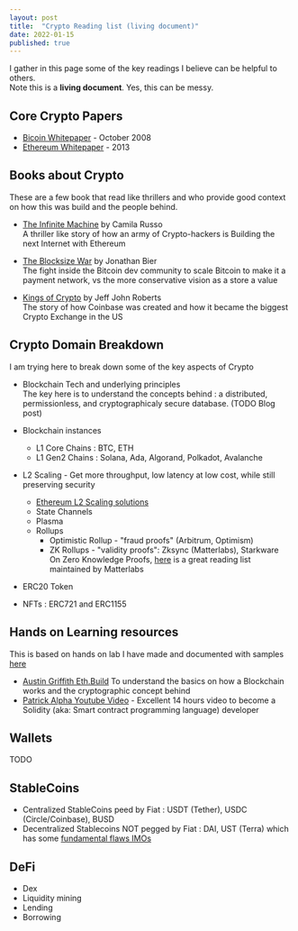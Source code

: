 ```yaml
---
layout: post
title:  "Crypto Reading list (living document)"
date: 2022-01-15
published: true
---
```


I gather in this page some of the key readings I believe can be helpful to others. <br>
Note this is a **living document**. Yes, this can be messy.

## Core Crypto Papers
- [Bicoin Whitepaper](https://bitcoin.org/bitcoin.pdf) - October 2008
- [Ethereum Whitepaper](https://ethereum.org/en/whitepaper/) - 2013

## Books about Crypto 
These are a few book that read like thrillers and who provide good context on how this was build and the people behind.
- [The Infinite Machine](https://www.amazon.com/Infinite-Machine-Crypto-hackers-Building-Internet-ebook/dp/B07X8HS2WC) by Camila Russo <br> A thriller like story of how an army of Crypto-hackers is Building the next Internet with Ethereum 

- [The Blocksize War](https://www.amazon.com/Infinite-Machine-Crypto-hackers-Building-Internet-ebook/dp/B07X8HS2WC) by Jonathan Bier <br> The fight inside the Bitcoin dev community to scale Bitcoin to make it a payment network, vs the more conservative vision as a store a value
- [Kings of Crypto](https://www.amazon.com/Kings-Crypto-Startups-Cryptocurrency-Silicon-ebook/dp/B085TRJY8X) by Jeff John Roberts <br> The story of how Coinbase was created and how it became the biggest Crypto Exchange in the US

## Crypto Domain Breakdown
I am trying here to break down some of the key aspects of Crypto
- Blockchain Tech and underlying principles <br>
The key here is to understand the concepts behind : a distributed, permissionless, and cryptographicaly secure database. (TODO Blog post)
- Blockchain instances
  - L1 Core Chains : BTC, ETH
  - L1 Gen2 Chains : Solana, Ada, Algorand, Polkadot, Avalanche
- L2 Scaling - Get more throughput, low latency at low cost, while still preserving security
  - [Ethereum L2 Scaling solutions](https://medium.com/coinmonks/easy-to-understand-ethereum-layer-2-scaling-solutions-channels-vs-plasma-vs-rollups-1dc1d4e9cb52) 
  - State Channels
  - Plasma
  - Rollups
    - Optimistic Rollup - "fraud proofs" (Arbitrum, Optimism)
    - ZK Rollups - "validity proofs": Zksync (Matterlabs), Starkware <br>
    On Zero Knowledge Proofs, [here](https://github.com/matter-labs/awesome-zero-knowledge-proofs) is a great reading list maintained by Matterlabs
    
- ERC20 Token
- NFTs : ERC721 and ERC1155 

## Hands on Learning resources
This is based on hands on lab I have made and documented with samples [here](https://github.com/nmoreau/ethereumsamples)

- [Austin Griffith Eth.Build](https://sandbox.eth.build/) To understand the basics on how a Blockchain works and the cryptographic concept behind
- [Patrick Alpha Youtube Video](https://youtu.be/M576WGiDBdQ?t=5368) - Excellent 14 hours video to become a Solidity (aka: Smart contract programming language) developer

## Wallets
TODO

## StableCoins
- Centralized StableCoins peed by Fiat : USDT (Tether), USDC (Circle/Coinbase), BUSD
- Decentralized Stablecoins NOT pegged by Fiat : DAI, UST (Terra) which has some [fundamental flaws IMOs](https://www.semanticscholar.org/paper/SoK%3A-Decentralized-Finance-(DeFi)-Werner-Perez/e86439872d0f7ae3339d7215ce8729fb11949c1e)

## DeFi
- Dex
- Liquidity mining
- Lending
- Borrowing


